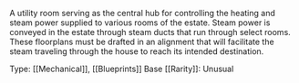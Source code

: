A utility room serving as the central hub for controlling the heating and steam power supplied to various rooms of the estate. Steam power is conveyed in the estate through steam ducts that run through select rooms. These floorplans must be drafted in an alignment that will facilitate the steam traveling through the house to reach its intended destination.

Type: [[Mechanical]], [[Blueprints]]
Base [[Rarity]]: Unusual